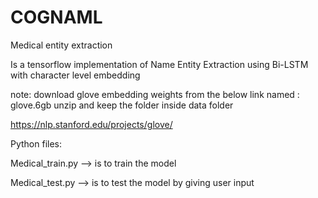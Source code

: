 # COGNAML
Medical entity extraction 

Is a tensorflow implementation of Name Entity Extraction using Bi-LSTM with character level embedding

note:
download glove embedding weights from the below link named : glove.6gb
unzip and keep the folder inside data folder

https://nlp.stanford.edu/projects/glove/

Python files:

Medical_train.py --> is to train the model

Medical_test.py --> is to test the model by giving user input 

